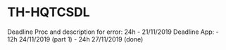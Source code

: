 # TH-HQTCSDL
Deadline Proc and description for error: 24h - 21/11/2019
Deadline App: 
    - 12h 24/11/2019 (part 1)
    - 24h 27/11/2019 (done)

